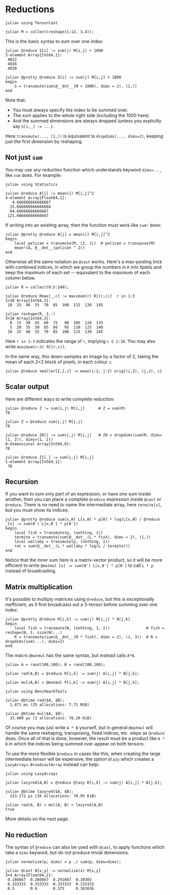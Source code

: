 # Reductions

```jldoctest mylabel
julia> using TensorCast

julia> M = collect(reshape(1:12, 3,4));
```

This is the basic syntax to sum over one index:

```jldoctest mylabel; filter = r"begin\n.*\nend"
julia> @reduce S[i] := sum(j) M[i,j] + 1000
3-element Array{Int64,1}:
 4022
 4026
 4030

julia> @pretty @reduce S[i] := sum(j) M[i,j] + 1000
begin
    S = transmute(sum(@__dot__(M + 1000), dims = 2), (1,))
end
```

Note that:
* You must always specify the index to be summed over. 
* The sum applies to the whole right side (including the 1000 here). 
* And the summed dimensions are always dropped (unless you explicitly say `S[i,_] := ...`).

Here `transmute(..., (1,))` is equivalent to `dropdims(..., dims=2)`, 
keeping just the first dimension by reshaping.

## Not just `sum`

You may use any reduction funciton which understands keyword `dims=...`, like `sum` does. 
For example:

```jldoctest mylabel
julia> using Statistics

julia> @reduce A[j] := mean(i) M[i,j]^2
4-element Array{Float64,1}:
   4.666666666666667
  25.666666666666668
  64.66666666666667
 121.66666666666667
```

If writing into an existing array, then the function must work like `sum!` does:

```julia-repl
julia> @pretty @reduce A[j] = mean(i) M[i,j]^2
begin
    local pelican = transmute(M, (2, 1))  # pelican = transpose(M)
    mean!(A, @__dot__(pelican ^ 2))
end
```

Otherwise all the same notation as `@cast` works. 
Here's a max-pooling trick with combined indices, in which we group the numbers in `R` into tiplets
and keep the maximum of each set -- equivalent to the maximum of each column below.  

```jldoctest mylabel
julia> R = collect(0:5:149);

julia> @reduce Rmax[_,c] := maximum(r) R[(r,c)]  r in 1:3
1×10 Array{Int64,2}:
 10  25  40  55  70  85  100  115  130  145

julia> reshape(R, 3,:)
3×10 Array{Int64,2}:
  0  15  30  45  60  75   90  105  120  135
  5  20  35  50  65  80   95  110  125  140
 10  25  40  55  70  85  100  115  130  145
```

Here `r in 1:3` indicates the range of `r`, implying `c ∈ 1:10`.
You may also write `maximum(r:3) R[(r,c)]`.

In the same way, this down-samples an image by a factor of 2, 
taking the mean of each 2×2 block of pixels, in each colour `c`:

```julia-repl
julia> @reduce smaller[I,J,c] := mean(i:2, j:2) orig[(i,I), (j,J), c]
```

## Scalar output

Here are different ways to write complete reduction:

```jldoctest mylabel
julia> @reduce Z := sum(i,j) M[i,j]      # Z = sum(M)
78

julia> Z = @reduce sum(i,j) M[i,j]
78

julia> @reduce Z0[] := sum(i,j) M[i,j]   # Z0 = dropdims(sum(M, dims=(1, 2)), dims=(1, 2))
0-dimensional Array{Int64,0}:
78

julia> @reduce Z1[_] := sum(i,j) M[i,j]
1-element Array{Int64,1}:
 78
```

## Recursion

If you want to sum only part of an expression, or have one sum inside another, 
then you can place a complete `@reduce` expression inside `@cast` or `@reduce`.
There is no need to name the intermediate array, here `termite[x]`, but you must show its indices:

```julia-repl
julia> @pretty @reduce sum(x,θ) L[x,θ] * p[θ] * log(L[x,θ] / @reduce _[x] := sum(θ′) L[x,θ′] * p[θ′])
begin
    local fish = transmute(p, (nothing, 1))
    termite = transmute(sum(@__dot__(L * fish), dims = 2), (1,))
    local wallaby = transmute(p, (nothing, 1))
    rat = sum(@__dot__(L * wallaby * log(L / termite)))
end
```

Notice that the inner sum here is a matrix-vector product, so it will be more efficient to 
write `@matmul [x] := sum(θ') L[x,θ′] * p[θ′]` to call `L * p` instead of broadcasting. 

## Matrix multiplication

It's possible to multiply matrices using `@reduce`, 
but this is exceptionally inefficient, as it first broadcasts out a 3-tensor 
before summing over one index:

```julia-repl
julia> @pretty @reduce R[i,k] := sum(j) M[i,j] * N[j,k]
begin
    local fish = transmute(N, (nothing, 1, 2))                # fish = reshape(N, 1, size(N)...)
    R = transmute(sum(@__dot__(M * fish), dims = 2), (1, 3))  # R = dropdims(sum(...), dims=2)
end
```

The macro `@matmul` has the same syntax, but instead calls `A*B`. 

```jldoctest mylabel; filter = r"[0-9\.]+ .s \(.*\)"
julia> A = rand(100,100); B = rand(100,100);

julia> red(A,B) = @reduce R[i,k] := sum(j) A[i,j] * B[j,k];

julia> mul(A,B) = @matmul P[i,k] := sum(j) A[i,j] * B[j,k];

julia> using BenchmarkTools

julia> @btime red($A, $B);
  1.471 ms (25 allocations: 7.71 MiB)

julia> @btime mul($A, $B);
  33.489 μs (2 allocations: 78.20 KiB)
```

Of course you may just write `A * B` yourself, but in general `@matmul` will handle the same 
reshaping, transposing, fixed indices, etc. steps as `@reduce` does. 
Once all of that is done, however, the result must be a product like `A * B` in which the indices
being summed over appear on both tensors. 

To use the more flexible `@reduce` in cases like this, 
when creating the large intermediate tensor will be expensive,
the option `@lazy` which creates a `LazyArrays.BroadcastArray` instead can help: 

```julia-repl
julia> using LazyArrays

julia> lazyred(A,B) = @reduce @lazy R[i,k] := sum(j) A[i,j] * B[j,k];

julia> @btime lazyred($A, $B);
  223.172 μs (26 allocations: 78.95 KiB)

julia> red(A, B) ≈ mul(A, B) ≈ lazyred(A,B)
true
```

More details on the next page. 

## No reduction

The syntax of `@reduce` can also be used with `@cast`, to apply functions which 
take a `dims` keyword, but do not produce trivial dimensions. 

```jldoctest mylabel
julia> normalise(p; dims) = p ./ sum(p; dims=dims);

julia> @cast N[x,y] := normalise(x) M[x,y]
3×4 Array{Float64,2}:
 0.166667  0.266667  0.291667  0.30303
 0.333333  0.333333  0.333333  0.333333
 0.5       0.4       0.375     0.363636
```

